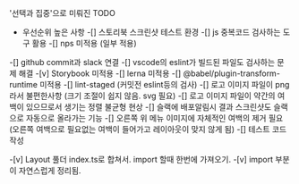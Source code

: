 '선택과 집중'으로 미뤄진 TODO

- 우선순위 높은 사항
-[] 스토리북 스크린샷 테스트 환경
-[] js 중복코드 검사하는 도구 활용
-[] nps 미적용 (일부 적용)


-[] github commit과 slack 연결
-[] vscode의 eslint가 빌드된 파일도 검사하는 문제 해결
-[v] Storybook 미적용
-[] lerna 미적용
-[] @babel/plugin-transform-runtime 미적용
-[] lint-staged (커밋전 eslint등의 검사)
-[] 로고 이미지 파일이 png라서 불편한사항 (크기 조절이 쉽지 않음. svg 필요)
-[] 로고 이미지 파일이 약간의 여백이 있으므로서 생기는 정렬 불균형 현상
-[] 슬랙에 배포알림시 결과 스크린샷도 슬랙으로 자동으로 올라가는 기능
-[] 오른쪽 위 메뉴 이미지에 자체적인 여백의 제거 필요 (오른쪽 여백으로 필요없는 여백이 들어가고 레이아웃이 맞지 않게 됨)
-[] 테스트 코드 작성

-[v] Layout 풀더 index.ts로 합쳐서. import 할때 한번에 가져오기.
  -[v] import 부분이 자연스럽게 정리됨.